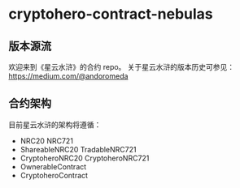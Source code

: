 # cryptohero-contract-nebulas


## 版本源流
欢迎来到《星云水浒》的合约 repo。
关于星云水浒的版本历史可参见：
https://medium.com/@andoromeda


## 合约架构

目前星云水浒的架构将遵循：

- NRC20                          NRC721
- ShareableNRC20         TradableNRC721
- CryptoheroNRC20      CryptoheroNRC721
- OwnerableContract
- CryptoheroContract
